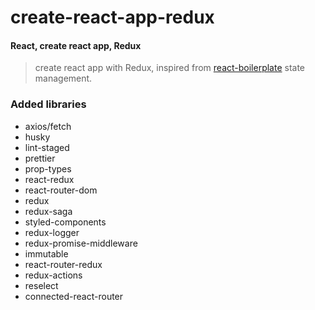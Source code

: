 # create-react-app-redux

#### React, create react app, Redux
> create react app with Redux, inspired from [react-boilerplate](https://github.com/react-boilerplate/react-boilerplate) state management.


### Added libraries
- axios/fetch
- husky
- lint-staged
- prettier
- prop-types
- react-redux
- react-router-dom
- redux
- redux-saga
- styled-components
- redux-logger
- redux-promise-middleware
- immutable
- react-router-redux
- redux-actions
- reselect
- connected-react-router